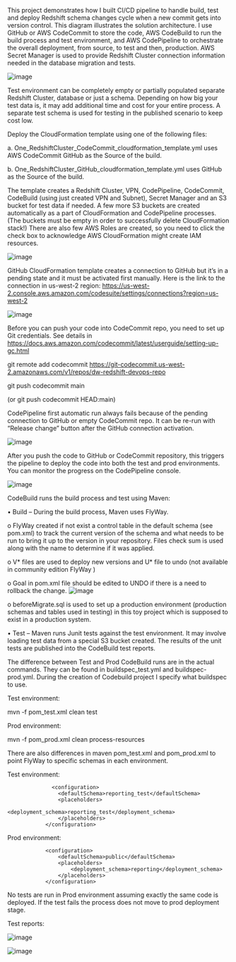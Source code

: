 This project demonstrates how I built CI/CD pipeline to handle build, test and deploy Redshift schema changes cycle when a new commit gets into version control.
This diagram illustrates the solution architecture. I use GitHub or AWS CodeCommit to store the code, AWS CodeBuild to run the build process and test environment, and AWS CodePipeline to orchestrate the overall deployment, from source, to test and then, production.
AWS Secret Manager is used to provide Redshift Cluster connection information needed in the database migration and tests.

![image](https://github.com/user-attachments/assets/c1ee6863-9170-4824-bcc2-a5bb4fb9497c)

 
Test environment can be completely empty or partially populated separate Redshift Cluster, database or just a schema. Depending on how big your test data is, it may add additional time and cost for your entire process. A separate test schema is used for testing in the published scenario to keep cost low.

Deploy the CloudFormation template using one of the following files:

a.	One_RedshiftCluster_CodeCommit_cloudformation_template.yml uses AWS CodeCommit GitHub as the Source of the build.

b.	One_RedshiftCluster_GitHub_cloudformation_template.yml uses GitHub as the Source of the build.

The template creates a Redshift Cluster, VPN, CodePipeline, CodeCommit, CodeBuild (using just created VPN and Subnet), Secret Manager and an S3 bucket for test data if needed. A few more S3 buckets are created automatically as a part of CloudFormation and CodePipeline processes. (The buckets must be empty in order to successfully delete CloudFormation stack!)
There are also few AWS Roles are created, so you need to click the check box to acknowledge AWS CloudFormation might create IAM resources.
 
![image](https://github.com/user-attachments/assets/cf635f47-5bd5-4f97-96fe-1d00b1eb8456)

GitHub CloudFormation template creates a connection to GitHub but it’s in a pending state and it must be activated first manually.
Here is the link to the connection in us-west-2 region:
https://us-west-2.console.aws.amazon.com/codesuite/settings/connections?region=us-west-2
 
![image](https://github.com/user-attachments/assets/200bf144-40ab-4882-a2c7-6b96ff634b23)

Before you can push your code into CodeCommit repo, you need to set up Git credentials. 
See details in https://docs.aws.amazon.com/codecommit/latest/userguide/setting-up-gc.html

git remote add codecommit https://git-codecommit.us-west-2.amazonaws.com/v1/repos/dw-redshift-devops-repo

git push codecommit main

(or git push codecommit HEAD:main)

CodePipeline first automatic run always fails because of the pending connection to GitHub or empty CodeCommit repo. 
It can be re-run with “Release change” button after the GitHub connection activation.
 
![image](https://github.com/user-attachments/assets/6468fa33-9a4f-4b24-8ed0-e968a9ca9948)

After you push the code to GitHub or CodeCommit repository, this triggers the pipeline to deploy the code into both the test and prod environments. You can monitor the progress on the CodePipeline console.

![image](https://github.com/user-attachments/assets/4e3874ab-18b8-4eda-9672-a80a5fc97524)

CodeBuild runs the build process and test using Maven:

•	Build – During the build process, Maven uses FlyWay.

  o	FlyWay created if not exist a control table in the default schema (see pom.xml) to track the current version of the schema and what needs to be run to bring it up to the version in your repository. Files check sum is used along with the name to determine if it was applied.
  
  o	V* files are used to deploy new versions and U* file to undo (not available in community edition FlyWay )
  
  o	Goal in pom.xml file should be edited to UNDO if there is a need to rollback the change.
  ![image](https://github.com/user-attachments/assets/f8bff15f-b0d0-4381-bc8d-e680b1f3d9dc)

  o	beforeMigrate.sql is used to set up a production environment (production schemas and tables used in testing) in this toy project which is supposed to exist in a production system.

 
•	Test – Maven runs Junit tests against the test environment. It may involve loading test data from a special S3 bucket created. The results of the unit tests are published into the CodeBuild test reports.

The difference between Test and Prod CodeBuild runs are in the actual commands. They can be found in buildspec_test.yml and buildspec-prod.yml. During the creation of Codebuild project I specify what buildspec to use.

Test environment:

mvn -f pom_test.xml clean test

Prod environment:

mvn -f pom_prod.xml clean process-resources


There are also differences in maven pom_test.xml and pom_prod.xml to point FlyWay to specific schemas in each environment.

Test environment:

                  <configuration>
                    <defaultSchema>reporting_test</defaultSchema>
                    <placeholders>
                        <deployment_schema>reporting_test</deployment_schema>
                    </placeholders>
                </configuration>
  
Prod environment:

                <configuration>
                    <defaultSchema>public</defaultSchema>
                    <placeholders>
                        <deployment_schema>reporting</deployment_schema>
                    </placeholders>
                </configuration>



No tests are run in Prod environment assuming exactly the same code is deployed.
If the test fails the process does not move to prod deployment stage.
 
Test reports:
 
![image](https://github.com/user-attachments/assets/7684686e-f243-4279-9ed5-acef3d20d716)

 
![image](https://github.com/user-attachments/assets/8919f4f6-0fbc-425e-9f38-e29093181a59)


